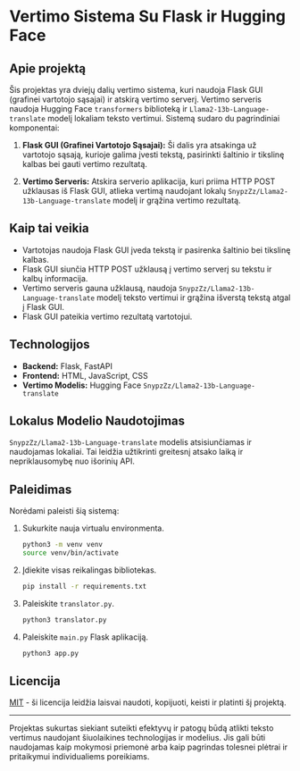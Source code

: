 # Vertimo Sistema Su Flask ir Hugging Face

## Apie projektą

Šis projektas yra dviejų dalių vertimo sistema, kuri naudoja Flask GUI (grafinei vartotojo sąsajai) ir atskirą vertimo serverį. Vertimo serveris naudoja Hugging Face `transformers` biblioteką ir `Llama2-13b-Language-translate` modelį lokaliam teksto vertimui. Sistemą sudaro du pagrindiniai komponentai:

1. **Flask GUI (Grafinei Vartotojo Sąsajai):** Ši dalis yra atsakinga už vartotojo sąsają, kurioje galima įvesti tekstą, pasirinkti šaltinio ir tikslinę kalbas bei gauti vertimo rezultatą.

2. **Vertimo Serveris:** Atskira serverio aplikacija, kuri priima HTTP POST užklausas iš Flask GUI, atlieka vertimą naudojant lokalų `SnypzZz/Llama2-13b-Language-translate` modelį ir grąžina vertimo rezultatą.

## Kaip tai veikia

- Vartotojas naudoja Flask GUI įveda tekstą ir pasirenka šaltinio bei tikslinę kalbas.
- Flask GUI siunčia HTTP POST užklausą į vertimo serverį su tekstu ir kalbų informacija.
- Vertimo serveris gauna užklausą, naudoja `SnypzZz/Llama2-13b-Language-translate` modelį teksto vertimui ir grąžina išverstą tekstą atgal į Flask GUI.
- Flask GUI pateikia vertimo rezultatą vartotojui.

## Technologijos

- **Backend:** Flask, FastAPI
- **Frontend:** HTML, JavaScript, CSS
- **Vertimo Modelis:** Hugging Face `SnypzZz/Llama2-13b-Language-translate`

## Lokalus Modelio Naudotojimas

`SnypzZz/Llama2-13b-Language-translate` modelis atsisiunčiamas ir naudojamas lokaliai. Tai leidžia užtikrinti greitesnį atsako laiką ir nepriklausomybę nuo išorinių API.

## Paleidimas

Norėdami paleisti šią sistemą:
1. Sukurkite nauja virtualu environmenta.
   ```bash
   python3 -m venv venv
   source venv/bin/activate
   ```
2. Įdiekite visas reikalingas bibliotekas.
   ```bash
   pip install -r requirements.txt
   ```
3. Paleiskite `translator.py`.
   ```bash
   python3 translator.py
   ```
4. Paleiskite `main.py` Flask aplikaciją.
   ```bash
   python3 app.py
   ```

## Licencija

[MIT](LICENSE) - ši licencija leidžia laisvai naudoti, kopijuoti, keisti ir platinti šį projektą. 

---

Projektas sukurtas siekiant suteikti efektyvų ir patogų būdą atlikti teksto vertimus naudojant šiuolaikines technologijas ir modelius. Jis gali būti naudojamas kaip mokymosi priemonė arba kaip pagrindas tolesnei plėtrai ir pritaikymui individualiems poreikiams.
